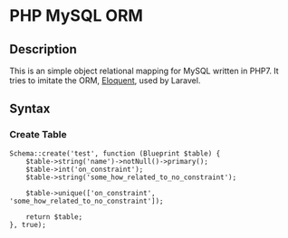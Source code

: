 # PHP MySQL ORM

## Description

This is an simple object relational mapping for MySQL written in PHP7.
It tries to imitate the ORM, [Eloquent](https://laravel.com/docs/5.6/eloquent), used by Laravel.

## Syntax

### Create Table

```
Schema::create('test', function (Blueprint $table) {
    $table->string('name')->notNull()->primary();
    $table->int('on_constraint');
    $table->string('some_how_related_to_no_constraint');
    
    $table->unique(['on_constraint', 'some_how_related_to_no_constraint']);
    
    return $table;
}, true);
```
